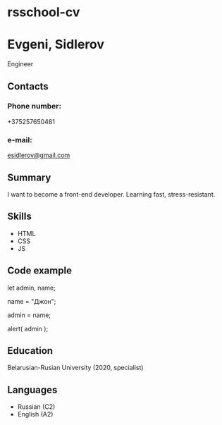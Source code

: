 # rsschool-cv

# Evgeni, Sidlerov
Engineer

## Contacts
###   Phone number:
+375257650481
###   e-mail:
esidlerov@gmail.com

## Summary
I want to become a front-end developer. Learning fast, stress-resistant.
## Skills
* HTML
* CSS
* JS

## Code example
let admin, name; 

name = "Джон";

admin = name;

alert( admin );


## Education
Belarusian-Rusian University (2020, specialist)

## Languages
* Russian (C2)
* English (A2)
